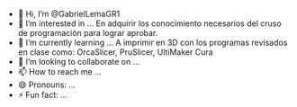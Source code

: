 - 👋 Hi, I’m @GabrielLemaGR1
- 👀 I’m interested in ... En adquirir los conocimiento necesarios del cruso de programación para lograr aprobar.
- 🌱 I’m currently learning ... A imprimir en 3D con los programas revisados en clase como: OrcaSlicer, PruSlicer, UltiMaker Cura
- 💞️ I’m looking to collaborate on ...
- 📫 How to reach me ...
- 😄 Pronouns: ...
- ⚡ Fun fact: ...

<!---
GabrielLemaGR1/GabrielLemaGR1 is a ✨ special ✨ repository because its `README.md` (this file) appears on your GitHub profile.
You can click the Preview link to take a look at your changes.
--->
